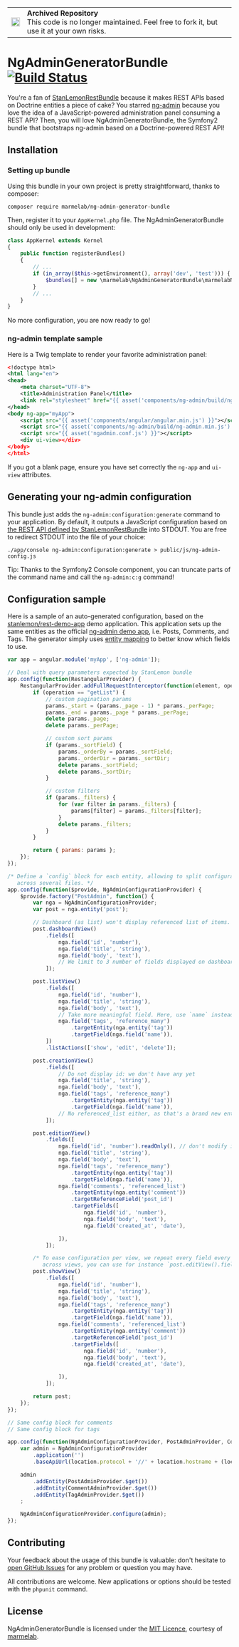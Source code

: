 <table>
        <tr>
            <td><img width="20" src="https://cdnjs.cloudflare.com/ajax/libs/octicons/8.5.0/svg/archive.svg" alt="archived" /></td>
            <td><strong>Archived Repository</strong><br />
            This code is no longer maintained. Feel free to fork it, but use it at your own risks.
        </td>
        </tr>
</table>

NgAdminGeneratorBundle [![Build Status](https://travis-ci.org/marmelab/NgAdminGeneratorBundle.svg?branch=master)](https://travis-ci.org/marmelab/NgAdminGeneratorBundle)
======================

You're a fan of [StanLemonRestBundle](https://github.com/stanlemon/rest-bundle) because it makes REST APIs based on Doctrine entities a piece of cake?
You starred [ng-admin](https://github.com/marmelab/ng-admin) because you love the idea of a JavaScript-powered administration panel consuming a REST API?
Then, you will love NgAdminGeneratorBundle, the Symfony2 bundle that  bootstraps ng-admin based on a Doctrine-powered REST API!

## Installation

### Setting up bundle

Using this bundle in your own project is pretty straightforward, thanks to composer:

`composer require marmelab/ng-admin-generator-bundle`

Then, register it to your `AppKernel.php` file. The NgAdminGeneratorBundle should only be used in development:

``` php
class AppKernel extends Kernel
{
    public function registerBundles()
    {
        // ...
        if (in_array($this->getEnvironment(), array('dev', 'test'))) {
            $bundles[] = new \marmelab\NgAdminGeneratorBundle\marmelabNgAdminGeneratorBundle();
        }
        // ...
    }
}
```

No more configuration, you are now ready to go!

### ng-admin template sample

Here is a Twig template to render your favorite administration panel:

``` xml
<!doctype html>
<html lang="en">
<head>
    <meta charset="UTF-8">
    <title>Administration Panel</title>
    <link rel="stylesheet" href="{{ asset('components/ng-admin/build/ng-admin.min.css') }}"/>
</head>
<body ng-app="myApp">
    <script src="{{ asset('components/angular/angular.min.js') }}"></script>
    <script src="{{ asset('components/ng-admin/build/ng-admin.min.js') }}"></script>
    <script src="{{ asset('ngadmin.conf.js') }}"></script>
    <div ui-view></div>
</body>
</html>
```

If you got a blank page, ensure you have set correctly the `ng-app` and `ui-view` attributes.

## Generating your ng-admin configuration

This bundle just adds the `ng-admin:configuration:generate` command to your application. By default, it outputs a JavaScript configuration based on [the REST API defined by StanLemonRestBundle](https://github.com/stanlemon/rest-bundle/blob/master/Resources/doc/index.md#adding-support-for-your-doctrine-entities) into STDOUT. You are free to redirect STDOUT into the file of your choice:

```
./app/console ng-admin:configuration:generate > public/js/ng-admin-config.js
```

Tip: Thanks to the Symfony2 Console component, you can truncate parts of the command name and call the `ng-admin:c:g` command!

## Configuration sample

Here is a sample of an auto-generated configuration, based on the [stanlemon/rest-demo-app](https://github.com/stanlemon/rest-demo-app)
demo application. This application sets up the same entities as the official [ng-admin demo app](http://ng-admin.marmelab.com/), i.e. Posts, Comments, and Tags. The generator simply uses [entity mapping](https://github.com/stanlemon/rest-demo-app/tree/master/src/Lemon/RestDemoBundle/Entity) to better know
which fields to use.

``` js
var app = angular.module('myApp', ['ng-admin']);

// Deal with query parameters expected by StanLemon bundle
app.config(function(RestangularProvider) {
    RestangularProvider.addFullRequestInterceptor(function(element, operation, what, url, headers, params) {
        if (operation == "getList") {
            // custom pagination params
            params._start = (params._page - 1) * params._perPage;
            params._end = params._page * params._perPage;
            delete params._page;
            delete params._perPage;

            // custom sort params
            if (params._sortField) {
                params._orderBy = params._sortField;
                params._orderDir = params._sortDir;
                delete params._sortField;
                delete params._sortDir;
            }

            // custom filters
            if (params._filters) {
                for (var filter in params._filters) {
                    params[filter] = params._filters[filter];
                }
                delete params._filters;
            }
        }

        return { params: params };
    });
});

/* Define a `config` block for each entity, allowing to split configuration
   across several files. */
app.config(function($provide, NgAdminConfigurationProvider) {
    $provide.factory("PostAdmin", function() {
        var nga = NgAdminConfigurationProvider;
        var post = nga.entity('post');

        // Dashboard (as list) won't display referenced list of items.
        post.dashboardView()
            .fields([
                nga.field('id', 'number'),
                nga.field('title', 'string'),
                nga.field('body', 'text'),
                // We limit to 3 number of fields displayed on dashboard
            ]);

        post.listView()
            .fields([
                nga.field('id', 'number'),
                nga.field('title', 'string'),
                nga.field('body', 'text'),
                // Take more meaningful field. Here, use `name` instead of `id`
                nga.field('tags', 'reference_many')
                    .targetEntity(nga.entity('tag'))
                    .targetField(nga.field('name')),
            ])
            .listActions(['show', 'edit', 'delete']);

        post.creationView()
            .fields([
                // Do not display id: we don't have any yet
                nga.field('title', 'string'),
                nga.field('body', 'text'),
                nga.field('tags', 'reference_many')
                    .targetEntity(nga.entity('tag'))
                    .targetField(nga.field('name')),
                // No referenced_list either, as that's a brand new entity
            ]);

        post.editionView()
            .fields([
                nga.field('id', 'number').readOnly(), // don't modify id
                nga.field('title', 'string'),
                nga.field('body', 'text'),
                nga.field('tags', 'reference_many')
                    .targetEntity(nga.entity('tag'))
                    .targetField(nga.field('name')),
                nga.field('comments', 'referenced_list')
                    .targetEntity(nga.entity('comment'))
                    .targetReferenceField('post_id')
                    .targetFields([
                        nga.field('id', 'number'),
                        nga.field('body', 'text'),
                        nga.field('created_at', 'date'),

                ]),
            ]);

        /* To ease configuration per view, we repeat every field every time. If you want to display same fields
           across views, you can use for instance `post.editView().fields()` to get edition fields. */
        post.showView()
            .fields([
                nga.field('id', 'number'),
                nga.field('title', 'string'),
                nga.field('body', 'text'),
                nga.field('tags', 'reference_many')
                    .targetEntity(nga.entity('tag'))
                    .targetField(nga.field('name')),
                nga.field('comments', 'referenced_list')
                    .targetEntity(nga.entity('comment'))
                    .targetReferenceField('post_id')
                    .targetFields([
                        nga.field('id', 'number'),
                        nga.field('body', 'text'),
                        nga.field('created_at', 'date'),

                ]),
            ]);

        return post;
    });
});

// Same config block for comments
// Same config block for tags

app.config(function(NgAdminConfigurationProvider, PostAdminProvider, CommentAdminProvider, TagAdminProvider) {
    var admin = NgAdminConfigurationProvider
        .application('')
        .baseApiUrl(location.protocol + '//' + location.hostname + (location.port ? ':' + location.port : '') + '/api/')

    admin
        .addEntity(PostAdminProvider.$get())
        .addEntity(CommentAdminProvider.$get())
        .addEntity(TagAdminProvider.$get())
    ;

    NgAdminConfigurationProvider.configure(admin);
});
```

## Contributing

Your feedback about the usage of this bundle is valuable: don't hesitate to [open GitHub Issues](https://github.com/marmelab/ng-admin/issues)
for any problem or question you may have.

All contributions are welcome. New applications or options should be tested with the `phpunit` command.

## License

NgAdminGeneratorBundle is licensed under the [MIT Licence](LICENSE), courtesy of [marmelab](http://marmelab.com).
